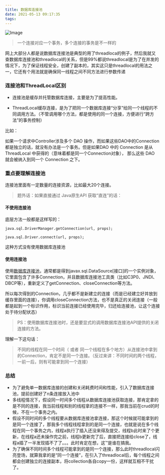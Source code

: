 ```yaml
---
title: 数据库连接池
date: 2021-05-13 09:17:35
tags:
---
```


![Image](https://mmbiz.qpic.cn/mmbiz_png/JfTPiahTHJhpjedFicXX7ME4G6DaHCAPicawvHUyibj5EkA6UE9hYJmgjkeHYHDo1e2WGAHU6N320X8Jnu79NzrIvg/640?wx_fmt=png&wxfrom=5&wx_lazy=1&wx_co=1)

> 一个连接对应一个事务，多个连接的事务是不一样的

网上大部分人都是说数据库连接池是典型的用了threadloca的例子，然后我就又查数据库连接池和threadlocal的关系，但是99%都说threadlocal是为了在并发的情况下，为了保证线程安全，创建了副本的，其实这只是threadlocal的用法之一，它还有个用法就是确保同一线程之间不同方法进行参数传递

### 连接池和ThreadLocal区别

- 连接池是缓存并托管数据库连接，主要是为了提高性能。

- ThreadLocal缓存连接，是为了把同一个数据库连接“分享”给同一个线程的不同调用方法。（不管调用哪个方法，都是使用的同一个连接，方便进行“跨方法”的事务控制）

比如：

如果一个请求中Controller涉及多个 DAO 操作，而如果这些DAO中的Connection都是独立的话，就没有办法是一个事务。但是如果DAO 中的 Connection 是从 ThreadLocal 中获得的（意味着都是同一个Connection对象）， 那么这些 DAO 就会被纳入到同一个 Connection 之下。

### 重点要理解连接池

连接池里面有一定数量的连接资源，比如最大20个连接。

> 题外话：如果直接通过 Java原生API 获取“直连”的话：

#### 不使用连接池

底层方法一般都是这样写的：

```
java.sql.DriverManager.getConnection(url, props);

java.sql.Driver.connect(url, props);
```

这种方式没有使用数据库连接池

#### 使用连接池

使用[数据库连接池](http://mp.weixin.qq.com/s?__biz=MzU2MTI4MjI0MQ==&mid=2247489135&idx=1&sn=651702e56157409ba6a1867f929ad7dc&chksm=fc7a7bc1cb0df2d7fce2cbd5a968e26a64b8cbd0fca948d8ea28ae4e0d6edf54f4602af3839d&scene=21#wechat_redirect)，通常都是得到javax.sql.DataSource[接口]的一个实例对象，它里面包含了许多Connection，并且数据库连接池工具类（比如C3P0、JNDI、DBCP等），重新定义了getConnection、closeConnection等方法。

所以每次得到的Connection，几乎都不是新建立的连接（而是已经建立好并放到缓存里面的连接），你调用closeConnection方法，也不是真正的关闭连接（一般都是起到一个标识作用，标识当前连接已经使用完毕，归还给连接池，让这个连接处于待分配状态）

> PS：使用数据库连接池时，还是要显式的调用数据库连接池API提供的关闭连接的方法。

理解一下这句话：

> 不同的线程在同一个时间（ 或者 同一个线程在多个地方）从连接池中拿到的Connection，肯定不是同一个连接。（反过来讲：不同时间的两个线程，一前一后，则有可能拿到同一个连接）

### 总结

- 为了避免单一数据库连接的创建和关闭耗费时间和性能，引入了数据库连接池，提前创建好了n条连接放入池中
- 多线程情况下，假设同一时间多个线程从数据库连接池获取连接，那肯定拿的是不同的连接，我当前线程和别的线程拿的连接不一样，那我当前在crud的时候，不在一个事务之内。
- 假设不同时间的多个线程要从数据库连接池拿连接，那这个时候就可能拿到的是同一个连接了，那我多个线程线程拿到的是同一个连接，也就是说在多个线程在同一个事务之内，线程a执行了插入还没来得及提交，线程b此时来了个更新，在线程a还未操作完之前，线程b更新完了后，直接把连接给close了，线程a插了一半发现插不了了。。。此时肯定在想，这™是谁在搞我。
- 为了确保不同时间多个线程可能拿到的是同一个连接，那么此时threadlocal闪亮登场，就算我拿的是“同一个连接”，在引入了threadlocal后，每个线程之间都会创建独立的连接副本，将collection各自copy一份，这样就互相不干扰了。

